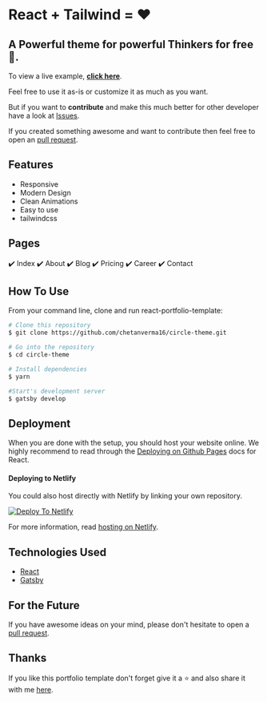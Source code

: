 
# React + Tailwind = ❤️

## A Powerful theme for powerful Thinkers for free 💸.

To view a live example, **[click here](https://circletheme.netlify.app/)**.

Feel free to use it as-is or customize it as much as you want.

But if you want to **contribute** and make this much better for other developer have a look at [Issues](https://github.com/chetanverma16/circle-theme/issues).

If you created something awesome and want to contribute then feel free to open an [pull request](https://github.com/chetanverma16/circle-theme/pulls).

## Features
- Responsive
- Modern Design
- Clean Animations
- Easy to use
- tailwindcss


## Pages
✔️ Index
✔️ About
✔️ Blog
✔️ Pricing
✔️ Career
✔️ Contact

## How To Use 

From your command line, clone and run react-portfolio-template:

```bash
# Clone this repository
$ git clone https://github.com/chetanverma16/circle-theme.git

# Go into the repository
$ cd circle-theme

# Install dependencies
$ yarn

#Start's development server
$ gatsby develop
```

## Deployment
When you are done with the setup, you should host your website online.
We highly recommend to read through the [Deploying on Github Pages](https://create-react-app.dev/docs/deployment/#github-pages) docs for React.

#### Deploying to Netlify

You could also host directly with Netlify by linking your own repository.

[![Deploy To Netlify](https://www.netlify.com/img/deploy/button.svg)](https://app.netlify.com/start/deploy?repository=https://github.com/chetanverma16/circle-theme)

For more information, read [hosting on Netlify](https://create-react-app.dev/docs/deployment/#netlify).


## Technologies Used

- [React](https://reactjs.org/)
- [Gatsby](https://www.gatsbyjs.com/)



## For the Future
If you have awesome ideas on your mind,
please don't hesitate to open a [pull request](https://github.com/chetanverma16/react-portfolio-template/pulls).

## Thanks
If you like this portfolio template don't forget give it a ⭐ and also share it with me [here](mailto:hello@chetanverma.com).

